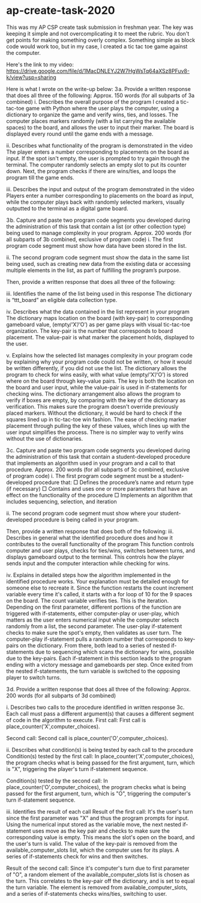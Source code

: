 # ap-create-task-2020
This was my AP CSP create task submission in freshman year. The key was keeping it simple and not overcomplicating it to meet the rubric. You don't get points for making something overly complex. Something simple as block code would work too, but in my case, I created a tic tac toe game against the computer. 

Here's the link to my video: https://drive.google.com/file/d/1MacDNLEYJ2W7HgWsTq64aXSz8PFuv8-k/view?usp=sharing

Here is what I wrote on the write-up below:
3 a. Provide a written response that does all three of the following: Approx. 150 words (for all subparts of 3a combined)
i. Describes the overall purpose of the program
I created a tic-tac-toe game with Python where the user plays the computer, using a dictionary to organize the game and verify wins, ties, and losses. The computer places markers randomly (with a list carrying the available spaces) to the board, and allows the user to input their marker. The board is displayed every round until the game ends with a message.

ii. Describes what functionality of the program is demonstrated in the video
The player enters a number corresponding to placements on the board as input. If the spot isn't empty, the user is prompted to try again through the terminal. The computer randomly selects an empty slot to put its counter down. Next, the program checks if there are wins/ties, and loops the program till the game ends.

iii. Describes the input and output of the program demonstrated in the video
Players enter a number corresponding to placements on the board as input, while the computer plays back with randomly selected markers, visually outputted to the terminal as a digital game board.

3 b. Capture and paste two program code segments you developed during the administration of this task that contain a list (or other collection type) being used to manage complexity in your program. Approx. 200 words (for all subparts of 3b combined, exclusive of program code) 
i. The first program code segment must show how data have been stored in the list. 

ii. The second program code segment must show the data in the same list being used, such as creating new data from the existing data or accessing multiple elements in the list, as part of fulfilling the program’s purpose. 


Then, provide a written response that does all three of the following: 

iii. Identifies the name of the list being used in this response 
The dictionary is “ttt_board” an eligible data collection type.

iv. Describes what the data contained in the list represent in your program 
The dictionary maps location on the board (with key-pair) to corresponding gameboard value, (empty/‘X’/‘O’) as per game plays with visual tic-tac-toe organization. The key-pair is the number that corresponds to board placement. The value-pair is what marker the placement holds, displayed to the user.

v. Explains how the selected list manages complexity in your program code by explaining why your program code could not be written, or how it would be written differently, if you did not use the list.
The dictionary allows the program to check for wins easily, with what value (empty/‘X’/‘O’) is stored where on the board through key-value pairs. The key is both the location on the board and user input, while the value-pair is used in if-statements for checking wins. The dictionary arrangement also allows the program to verify if boxes are empty, by comparing with the key of the dictionary as verification. This makes sure the program doesn't override previously placed markers. Without the dictionary, it would be hard to check if the squares lined up in tic-tac-toe win fashion. The ease of checking marker placement through pulling the key of these values, which lines up with the user input simplifies the process. There is no simpler way to verify wins without the use of dictionaries.

3 c. Capture and paste two program code segments you developed during the administration of this task that contain a student-developed procedure that implements an algorithm used in your program and a call to that procedure. Approx. 200 words (for all subparts of 3c combined, exclusive of
program code)
i. The first program code segment must be a student-developed procedure that:
□ Defines the procedure’s name and return type (if necessary)
□ Contains and uses one or more parameters that have an effect
on the functionality of the procedure
□ Implements an algorithm that includes sequencing, selection,
and iteration

ii. The second program code segment must show where your student-developed procedure is being called in your program.

Then, provide a written response that does both of the following:
iii. Describes in general what the identified procedure does and how it contributes to the overall functionality of the program
This function controls computer and user plays, checks for ties/wins, switches between turns, and displays gameboard output to the terminal. This controls how the player sends input and the computer interaction while checking for wins.

iv. Explains in detailed steps how the algorithm implemented in the identified procedure works. Your explanation must be detailed enough for someone else to recreate it.
Since the function restarts the count increment variable every time it's called, it starts with a for loop of 10 for the 9 spaces on the board. The count variable verifies ties. This is the iteration. Depending on the first parameter, different portions of the function are triggered with if-statements, either computer-play or user-play, which matters as the user enters numerical input while the computer selects randomly from a list, the second parameter. The user-play if-statement checks to make sure the spot's empty, then validates as user turn. The computer-play if-statement pulls a random number that corresponds to key-pairs on the dictionary. From there, both lead to a series of nested if-statements due to sequencing which scans the dictionary for wins, possible due to the key-pairs. Each if-statement in this section leads to the program ending with a victory message and gameboards per step. Once exited from the nested if-statements, the turn variable is switched to the opposing player to switch turns. 


3 d. Provide a written response that does all three of the following: Approx. 200 words (for all subparts of 3d combined) 

i. Describes two calls to the procedure identified in written response 3c. Each call must pass a different argument(s) that causes a different segment of code in the algorithm to execute. 
First call: First call is place_counter('X',computer_choices).

Second call: Second call is place_counter('O',computer_choices).

ii. Describes what condition(s) is being tested by each call to the procedure 
Condition(s) tested by the first call: 
In place_counter('X',computer_choices), the program checks what is being passed for the first argument, turn, which is "X", triggering the player's turn if-statement sequence.

Condition(s) tested by the second call:
In place_counter('O',computer_choices), the program checks what is being passed for the first argument, turn, which is "O", triggering the computer's turn if-statement sequence.

iii. Identifies the result of each call 
Result of the first call: 
It's the user's turn since the first parameter was "X" and thus the program prompts for input. Using the numerical input stored as the variable move, the next nested if-statement uses move as the key pair and checks to make sure the corresponding value is empty. This means the slot's open on the board, and the user's turn is valid. The value of the key-pair is removed from the available_computer_slots list, which the computer uses for its plays. A series of if-statements check for wins and then switches.

Result of the second call:
Since it's computer's turn due to first parameter of "O", a random element of the available_computer_slots list is chosen as the turn. This correlates to the key-pair off the dictionary, and is set to equal the turn variable. The element is removed from available_computer_slots, and a series of if-statements checks wins/ties, switching to user.
